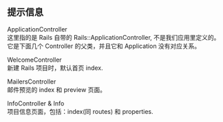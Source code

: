 ## 提示信息

ApplicationController  
这里指的是 Rails 自带的 Rails::ApplicationController, 不是我们应用里定义的。
它是下面几个 Controller 的父类，并且它和 Application 没有对应关系。

WelcomeController  
新建 Rails 项目时，默认首页 index.

MailersController  
邮件预览的 index 和 preview 页面。

InfoController & Info  
项目信息页面，包括：index(同 routes) 和 properties.
